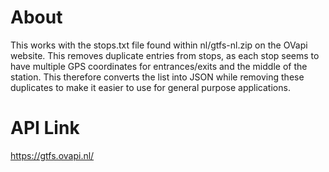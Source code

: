 # About

This works with the stops.txt file found within nl/gtfs-nl.zip on the OVapi website. This removes duplicate entries from stops, as each stop seems to have multiple GPS coordinates for entrances/exits and the middle of the station. This therefore converts the list into JSON while removing these duplicates to make it easier to use for general purpose applications.

# API Link

https://gtfs.ovapi.nl/  


